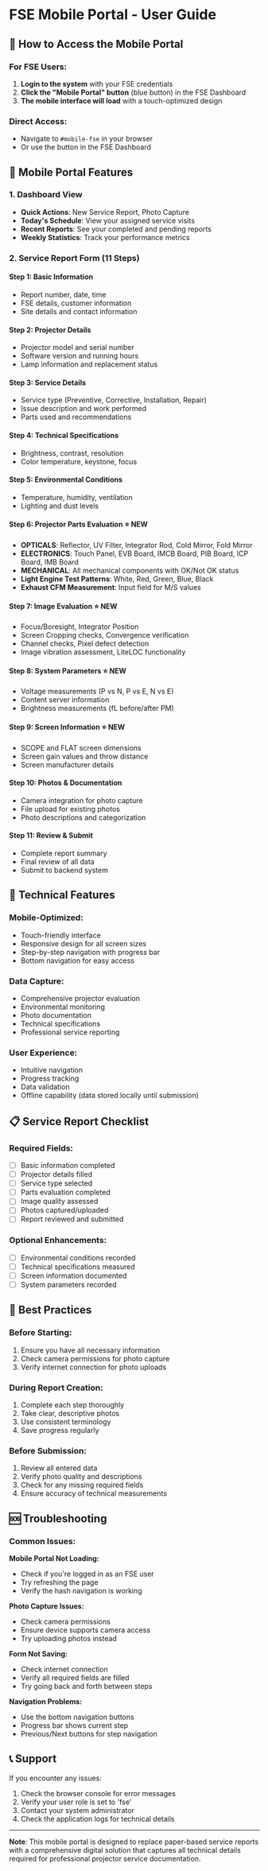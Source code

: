 # FSE Mobile Portal - User Guide

## 🚀 **How to Access the Mobile Portal**

### **For FSE Users:**

1. **Login to the system** with your FSE credentials
2. **Click the "Mobile Portal" button** (blue button) in the FSE Dashboard
3. **The mobile interface will load** with a touch-optimized design

### **Direct Access:**
- Navigate to `#mobile-fse` in your browser
- Or use the button in the FSE Dashboard

## 📱 **Mobile Portal Features**

### **1. Dashboard View**
- **Quick Actions**: New Service Report, Photo Capture
- **Today's Schedule**: View your assigned service visits
- **Recent Reports**: See your completed and pending reports
- **Weekly Statistics**: Track your performance metrics

### **2. Service Report Form (11 Steps)**

#### **Step 1: Basic Information**
- Report number, date, time
- FSE details, customer information
- Site details and contact information

#### **Step 2: Projector Details**
- Projector model and serial number
- Software version and running hours
- Lamp information and replacement status

#### **Step 3: Service Details**
- Service type (Preventive, Corrective, Installation, Repair)
- Issue description and work performed
- Parts used and recommendations

#### **Step 4: Technical Specifications**
- Brightness, contrast, resolution
- Color temperature, keystone, focus

#### **Step 5: Environmental Conditions**
- Temperature, humidity, ventilation
- Lighting and dust levels

#### **Step 6: Projector Parts Evaluation** ⭐ **NEW**
- **OPTICALS**: Reflector, UV Filter, Integrator Rod, Cold Mirror, Fold Mirror
- **ELECTRONICS**: Touch Panel, EVB Board, IMCB Board, PIB Board, ICP Board, IMB Board
- **MECHANICAL**: All mechanical components with OK/Not OK status
- **Light Engine Test Patterns**: White, Red, Green, Blue, Black
- **Exhaust CFM Measurement**: Input field for M/S values

#### **Step 7: Image Evaluation** ⭐ **NEW**
- Focus/Boresight, Integrator Position
- Screen Cropping checks, Convergence verification
- Channel checks, Pixel defect detection
- Image vibration assessment, LiteLOC functionality

#### **Step 8: System Parameters** ⭐ **NEW**
- Voltage measurements (P vs N, P vs E, N vs E)
- Content server information
- Brightness measurements (fL before/after PM)

#### **Step 9: Screen Information** ⭐ **NEW**
- SCOPE and FLAT screen dimensions
- Screen gain values and throw distance
- Screen manufacturer details

#### **Step 10: Photos & Documentation**
- Camera integration for photo capture
- File upload for existing photos
- Photo descriptions and categorization

#### **Step 11: Review & Submit**
- Complete report summary
- Final review of all data
- Submit to backend system

## 🔧 **Technical Features**

### **Mobile-Optimized:**
- Touch-friendly interface
- Responsive design for all screen sizes
- Step-by-step navigation with progress bar
- Bottom navigation for easy access

### **Data Capture:**
- Comprehensive projector evaluation
- Environmental monitoring
- Photo documentation
- Technical specifications
- Professional service reporting

### **User Experience:**
- Intuitive navigation
- Progress tracking
- Data validation
- Offline capability (data stored locally until submission)

## 📋 **Service Report Checklist**

### **Required Fields:**
- [ ] Basic information completed
- [ ] Projector details filled
- [ ] Service type selected
- [ ] Parts evaluation completed
- [ ] Image quality assessed
- [ ] Photos captured/uploaded
- [ ] Report reviewed and submitted

### **Optional Enhancements:**
- [ ] Environmental conditions recorded
- [ ] Technical specifications measured
- [ ] Screen information documented
- [ ] System parameters recorded

## 🎯 **Best Practices**

### **Before Starting:**
1. Ensure you have all necessary information
2. Check camera permissions for photo capture
3. Verify internet connection for photo uploads

### **During Report Creation:**
1. Complete each step thoroughly
2. Take clear, descriptive photos
3. Use consistent terminology
4. Save progress regularly

### **Before Submission:**
1. Review all entered data
2. Verify photo quality and descriptions
3. Check for any missing required fields
4. Ensure accuracy of technical measurements

## 🆘 **Troubleshooting**

### **Common Issues:**

**Mobile Portal Not Loading:**
- Check if you're logged in as an FSE user
- Try refreshing the page
- Verify the hash navigation is working

**Photo Capture Issues:**
- Check camera permissions
- Ensure device supports camera access
- Try uploading photos instead

**Form Not Saving:**
- Check internet connection
- Verify all required fields are filled
- Try going back and forth between steps

**Navigation Problems:**
- Use the bottom navigation buttons
- Progress bar shows current step
- Previous/Next buttons for step navigation

## 📞 **Support**

If you encounter any issues:
1. Check the browser console for error messages
2. Verify your user role is set to 'fse'
3. Contact your system administrator
4. Check the application logs for technical details

---

**Note**: This mobile portal is designed to replace paper-based service reports with a comprehensive digital solution that captures all technical details required for professional projector service documentation.
